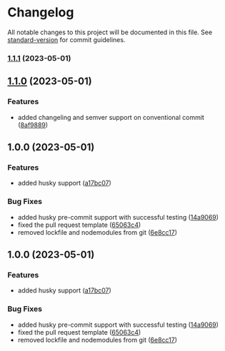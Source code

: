 # Changelog

All notable changes to this project will be documented in this file. See [standard-version](https://github.com/conventional-changelog/standard-version) for commit guidelines.

### [1.1.1](https://github.com/mokkapps/changelog-generator-demo/compare/v1.1.0...v1.1.1) (2023-05-01)

## [1.1.0](https://github.com/mokkapps/changelog-generator-demo/compare/v1.0.0...v1.1.0) (2023-05-01)


### Features

* added changeling and semver support on conventional commit ([8af9889](https://github.com/mokkapps/changelog-generator-demo/commits/8af9889990fb3fb6a4e41539dbb8c36cd28d16d9))

## 1.0.0 (2023-05-01)


### Features

* added husky support ([a17bc07](https://github.com/mokkapps/changelog-generator-demo/commits/a17bc07f3a32b4f9cb0ae381d738cdacdb6705c2))


### Bug Fixes

* added husky pre-commit support with successful testing ([14a9069](https://github.com/mokkapps/changelog-generator-demo/commits/14a90694602e21b0979833714995a10e4685dac0))
* fixed the pull request template ([65063c4](https://github.com/mokkapps/changelog-generator-demo/commits/65063c4232d43451f499ba76bb82872979aa5bb3))
* removed lockfile and nodemodules from git ([6e8cc17](https://github.com/mokkapps/changelog-generator-demo/commits/6e8cc1741fce053ef3bef48aeb96848e904691e7))

## 1.0.0 (2023-05-01)


### Features

* added husky support ([a17bc07](https://github.com/mokkapps/changelog-generator-demo/commits/a17bc07f3a32b4f9cb0ae381d738cdacdb6705c2))


### Bug Fixes

* added husky pre-commit support with successful testing ([14a9069](https://github.com/mokkapps/changelog-generator-demo/commits/14a90694602e21b0979833714995a10e4685dac0))
* fixed the pull request template ([65063c4](https://github.com/mokkapps/changelog-generator-demo/commits/65063c4232d43451f499ba76bb82872979aa5bb3))
* removed lockfile and nodemodules from git ([6e8cc17](https://github.com/mokkapps/changelog-generator-demo/commits/6e8cc1741fce053ef3bef48aeb96848e904691e7))
